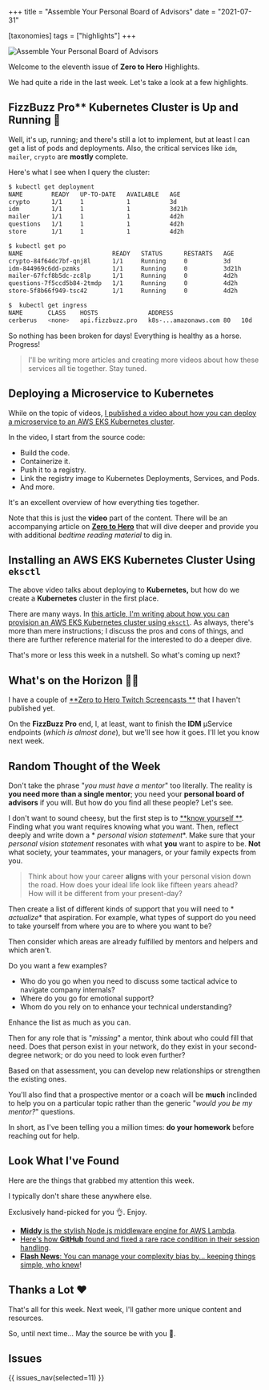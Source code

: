 +++
title = "Assemble Your Personal Board of Advisors"
date = "2021-07-31"

[taxonomies]
tags = ["highlights"]
+++

![Assemble Your Personal Board of Advisors](/images/size/w1200/2024/03/board.png)

Welcome to the eleventh issue of **Zero to Hero** Highlights.

We had quite a ride in the last week. Let's take a look at a few highlights.

## FizzBuzz Pro** Kubernetes Cluster is Up and Running 🤘

Well, it's up, running; and there's still a lot to implement, but at least I can
get a list of pods and deployments. Also, the critical services
like `idm`, `mailer`, `crypto` are **mostly** complete.

Here's what I see when I query the cluster:

```bash
$ kubectl get deployment
NAME        READY   UP-TO-DATE   AVAILABLE   AGE
crypto      1/1     1            1           3d
idm         1/1     1            1           3d21h
mailer      1/1     1            1           4d2h
questions   1/1     1            1           4d2h
store       1/1     1            1           4d2h

$ kubectl get po
NAME                         READY   STATUS      RESTARTS   AGE
crypto-84f64dc7bf-qnj8l      1/1     Running     0          3d
idm-844969c6dd-pzmks         1/1     Running     0          3d21h
mailer-67fcf8b5dc-zc8lp      1/1     Running     0          4d2h
questions-7f5ccd5b84-2tmdp   1/1     Running     0          4d2h
store-5f8b66f949-tsc42       1/1     Running     0          4d2h

$  kubectl get ingress
NAME       CLASS    HOSTS              ADDRESS 
cerberus   <none>   api.fizzbuzz.pro   k8s-...amazonaws.com 80   10d
```

So nothing has been broken for days! Everything is healthy as a horse. Progress!

> I'll be writing more articles and creating more videos about how these
> services all tie together. Stay tuned.

## Deploying a Microservice to Kubernetes

While on the topic of videos, [I published a video about how you can deploy a 
microservice to an AWS EKS Kubernetes cluster](https://twitter.com/vadidekivolkan/status/1421552455871995904).

In the video, I start from the source code:

* Build the code.
* Containerize it.
* Push it to a registry.
* Link the registry image to Kubernetes Deployments, Services, and Pods.
* And more.

It's an excellent overview of how everything ties together.

Note that this is just the **video** part of the content. There will be an
accompanying article on [**Zero to Hero**](https://zerotohero.dev/) that will
dive deeper and provide you with additional *bedtime reading material* to dig
in.

## Installing an AWS EKS Kubernetes Cluster Using `eksctl`

The above video talks about deploying to **Kubernetes,** but how do we create a
**Kubernetes** cluster in the first place.

There are many ways.
In [this article, I'm writing about how you can provision an AWS EKS 
Kubernetes cluster using `eksctl`](@/vadideki-geyik/geyik-academy/k8s101/how-to-install-an-aws-eks-cluster-using-eksctl.md).
As always, there's more than mere instructions; I discuss the pros and cons of
things, and there are further reference material for the interested to do a
deeper dive.

That's more or less this week in a nutshell. So what's coming up next?

## What's on the Horizon 👩‍🍳

I have a couple of [**Zero to Hero Twitch Screencasts
**](https://twitch.tv/VadidekiVolkan) that I haven't published yet.

On the **FizzBuzz Pro** end, I, at least, want to finish the **IDM** µService 
endpoints (*which is almost done*), but we'll see how it goes. 
I'll let you know next week.

## Random Thought of the Week

Don't take the phrase "*you must have a mentor*" too literally. The reality is 
**you need more than a single mentor**; you need your **personal board of
advisors** if you will. But how do you find all these people? Let's see.

I don't want to sound cheesy, but the first step is to [**know yourself
**](@/highlights/issue-0003.md). Finding what you
want requires knowing what you want. Then, reflect deeply and write down a *
*personal vision statement**. Make sure that your _personal vision statement_
resonates with what **you** want to aspire to be. **Not** what society, your
teammates, your managers, or your family expects from you.

> Think about how your career **aligns** with your personal vision down the
> road. How does your ideal life look like fifteen years ahead?  
> How will it be different from your present-day?

Then create a list of different kinds of support that you will need to *
*actualize** that aspiration. For example, what types of support do you need to
take yourself from where you are to where you want to be?

Then consider which areas are already fulfilled by mentors and helpers and which
aren't.

Do you want a few examples?

* Who do you go when you need to discuss some tactical advice to navigate
  company internals?
* Where do you go for emotional support?
* Whom do you rely on to enhance your technical understanding?

Enhance the list as much as you can.

Then for any role that is "*missing*" a mentor, think about who could fill that
need. Does that person exist in your network, do they exist in your
second-degree network; or do you need to look even further?

Based on that assessment, you can develop new relationships or strengthen the
existing ones.

You'll also find that a prospective mentor or a coach will be **much** inclinded
to help you on a particular topic rather than the generic "*would you be my
mentor?*" questions.

In short, as I've been telling you a million times: **do your homework** before
reaching out for help.

## Look What I've Found

Here are the things that grabbed my attention this week.

I typically don't share these anywhere else.

Exclusively hand-picked for you 👌. Enjoy.

* [**Middy** is the stylish Node.js middleware engine for AWS Lambda](https://github.com/middyjs/middy).
* [Here's how **GitHub** found and fixed a rare race condition in their session handling](https://github.blog/2021-03-18-how-we-found-and-fixed-a-rare-race-condition-in-our-session-handling/).
* [**Flash News**: You can manage your complexity bias by... keeping things simple, who knew](https://nesslabs.com/power-of-simplicity-complexity-bias)!

## Thanks a Lot ❤️

That's all for this week. Next week, I'll gather more unique content and resources.

So, until next time... May the source be with you 🦄.

## Issues

{{ issues_nav(selected=11) }}
